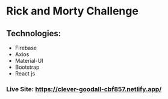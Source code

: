 # Rick and Morty Challenge 

## Technologies: 

- Firebase 
- Axios 
- Material-UI 
- Bootstrap
- React js

### Live Site: https://clever-goodall-cbf857.netlify.app/

